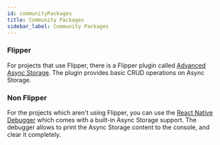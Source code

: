 ```yaml
---
id: communityPackages
title: Community Packages
sidebar_label: Community Packages
---
```


### Flipper

For projects that use Flipper, there is a Flipper plugin called [Advanced Async Storage](https://github.com/lbaldy/flipper-plugin-async-storage-advanced). The plugin provides basic CRUD operations on Async Storage.


### Non Flipper

For the projects which aren't using Flipper, you can use the [React Native Debugger](https://github.com/jhen0409/react-native-debugger) which comes with a built-in Async Storage support. The debugger allows to print the Async Storage content to the console, and clear it completely.

